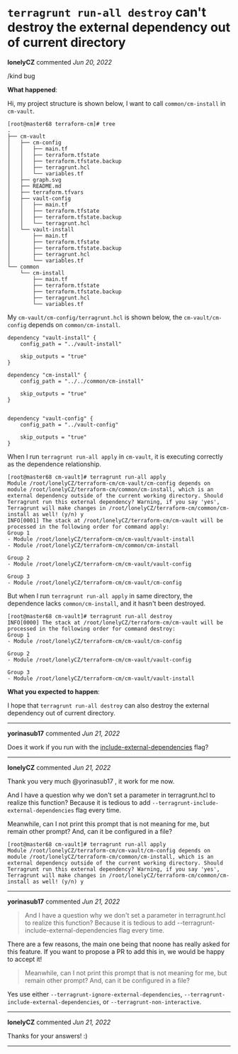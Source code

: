 # `terragrunt run-all destroy` can't destroy the external dependency out of current directory

**lonelyCZ** commented *Jun 20, 2022*


/kind bug

**What happened**:

Hi, my project structure is shown below, I want to call `common/cm-install`  in `cm-vault`.
```
[root@master68 terraform-cm]# tree
.
├── cm-vault
│   ├── cm-config
│   │   ├── main.tf
│   │   ├── terraform.tfstate
│   │   ├── terraform.tfstate.backup
│   │   ├── terragrunt.hcl
│   │   └── variables.tf
│   ├── graph.svg
│   ├── README.md
│   ├── terraform.tfvars
│   ├── vault-config
│   │   ├── main.tf
│   │   ├── terraform.tfstate
│   │   ├── terraform.tfstate.backup
│   │   └── terragrunt.hcl
│   └── vault-install
│       ├── main.tf
│       ├── terraform.tfstate
│       ├── terraform.tfstate.backup
│       ├── terragrunt.hcl
│       └── variables.tf
└── common
    └── cm-install
        ├── main.tf
        ├── terraform.tfstate
        ├── terraform.tfstate.backup
        ├── terragrunt.hcl
        └── variables.tf
```

My `cm-vault/cm-config/terragrunt.hcl` is shown below, the `cm-vault/cm-config` depends on `common/cm-install`.
```
dependency "vault-install" {
    config_path = "../vault-install"

    skip_outputs = "true"
}

dependency "cm-install" {
    config_path = "../../common/cm-install"

    skip_outputs = "true"
}


dependency "vault-config" {
    config_path = "../vault-config"

    skip_outputs = "true"
}
```

When I run `terragrunt run-all apply` in `cm-vault`, it is executing correctly as the dependence relationship.
```
[root@master68 cm-vault]# terragrunt run-all apply
Module /root/lonelyCZ/terraform-cm/cm-vault/cm-config depends on module /root/lonelyCZ/terraform-cm/common/cm-install, which is an external dependency outside of the current working directory. Should Terragrunt run this external dependency? Warning, if you say 'yes', Terragrunt will make changes in /root/lonelyCZ/terraform-cm/common/cm-install as well! (y/n) y
INFO[0001] The stack at /root/lonelyCZ/terraform-cm/cm-vault will be processed in the following order for command apply:
Group 1
- Module /root/lonelyCZ/terraform-cm/cm-vault/vault-install
- Module /root/lonelyCZ/terraform-cm/common/cm-install

Group 2
- Module /root/lonelyCZ/terraform-cm/cm-vault/vault-config

Group 3
- Module /root/lonelyCZ/terraform-cm/cm-vault/cm-config
```

But when I run `terragrunt run-all apply` in same directory, the dependence lacks `common/cm-install`, and it hasn't been destroyed.
```
[root@master68 cm-vault]# terragrunt run-all destroy
INFO[0000] The stack at /root/lonelyCZ/terraform-cm/cm-vault will be processed in the following order for command destroy:
Group 1
- Module /root/lonelyCZ/terraform-cm/cm-vault/cm-config

Group 2
- Module /root/lonelyCZ/terraform-cm/cm-vault/vault-config

Group 3
- Module /root/lonelyCZ/terraform-cm/cm-vault/vault-install
```

**What you expected to happen**:

I hope that `terragrunt run-all destroy` can also destroy the external dependency out of current directory.
<br />
***


**yorinasub17** commented *Jun 21, 2022*

Does it work if you run with the [include-external-dependencies](https://terragrunt.gruntwork.io/docs/reference/cli-options/#terragrunt-include-external-dependencies) flag?
***

**lonelyCZ** commented *Jun 21, 2022*

Thank you very much @yorinasub17 , it work for me now.

And I have a  question why we don't set a  parameter in terragrunt.hcl to realize this function? Because it is tedious to add `--terragrunt-include-external-dependencies` flag every time.

Meanwhile, can I not print this prompt that is not meaning for me, but remain other prompt? And, can it be configured in a file?

```
[root@master68 cm-vault]# terragrunt run-all apply
Module /root/lonelyCZ/terraform-cm/cm-vault/cm-config depends on module /root/lonelyCZ/terraform-cm/common/cm-install, which is an external dependency outside of the current working directory. Should Terragrunt run this external dependency? Warning, if you say 'yes', Terragrunt will make changes in /root/lonelyCZ/terraform-cm/common/cm-install as well! (y/n) y
```
***

**yorinasub17** commented *Jun 21, 2022*

> And I have a question why we don't set a parameter in terragrunt.hcl to realize this function? Because it is tedious to add --terragrunt-include-external-dependencies flag every time.

There are a few reasons, the main one being that noone has really asked for this feature. If you want to propose a PR to add this in, we would be happy to accept it!

> Meanwhile, can I not print this prompt that is not meaning for me, but remain other prompt? And, can it be configured in a file?

Yes use either `--terragrunt-ignore-external-dependencies`, `--terragrunt-include-external-dependencies`, or `--terragrunt-non-interactive`.
***

**lonelyCZ** commented *Jun 21, 2022*

Thanks for your answers! :)
***

